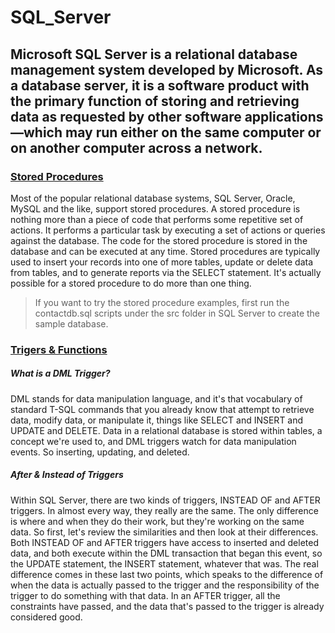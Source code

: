# SQL_Server

## Microsoft SQL Server is a relational database management system developed by Microsoft. As a database server, it is a software product with the primary function of storing and retrieving data as requested by other software applications—which may run either on the same computer or on another computer across a network.

### [Stored Procedures](https://github.com/Burakkylmz/SQL_Server/tree/master/Stored_Procedures)

Most of the popular relational database systems, SQL Server, Oracle, MySQL and the like, support stored procedures. A stored procedure is nothing more than a piece of code that performs some repetitive set of actions. It performs a particular task by executing a set of actions or queries against the database. The code for the stored procedure is stored in the database and can be executed at any time. Stored procedures are typically used to insert your records into one of more tables, update or delete data from tables, and to generate reports via the SELECT statement. It's actually possible for a stored procedure to do more than one thing. 

> If you want to try the stored procedure examples, first run the contactdb.sql scripts under the src folder in SQL Server to create the sample database. 

### [Trigers & Functions](https://github.com/Burakkylmz/Programming_SQL_Server_Database/tree/master/Triger_Functions)

##### What is a DML Trigger?

DML stands for data manipulation language, and it's that vocabulary of standard T-SQL commands that you already know that attempt to retrieve data, modify data, or manipulate it, things like SELECT and INSERT and UPDATE and DELETE.  Data in a relational database is stored within tables, a concept we're used to, and DML triggers watch for data manipulation events.  So inserting, updating, and deleted. 

##### After & Instead of Triggers

Within SQL Server, there are two kinds of triggers, INSTEAD OF and AFTER triggers. In almost every way, they really are the same. The only difference is where and when they do their work, but they're working on the same data. So first, let's review the similarities and then look at their differences.  Both INSTEAD OF and AFTER triggers have access to inserted and deleted data, and both execute within the DML transaction that began this event, so the UPDATE statement, the INSERT statement, whatever that was. The real difference comes in these last two points, which speaks to the difference of when the data is actually passed to the trigger and the responsibility of the trigger to do something with that data. In an AFTER trigger, all the constraints have passed, and the data that's passed to the trigger is already considered good.


